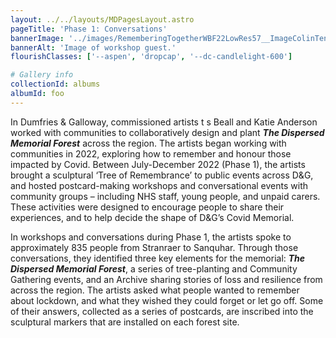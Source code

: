 ```yaml
---
layout: ../../layouts/MDPagesLayout.astro
pageTitle: 'Phase 1: Conversations'
bannerImage: '../images/RememberingTogetherWBF22LowRes57__ImageColinTennant.jpg'
bannerAlt: 'Image of workshop guest.'
flourishClasses: ['--aspen', 'dropcap', '--dc-candlelight-600']

# Gallery info
collectionId: albums
albumId: foo
---
```


In Dumfries & Galloway, commissioned artists t s Beall and Katie Anderson worked with communities to collaboratively design and plant _**The Dispersed Memorial Forest**_ across the region. The artists began working with communities in 2022, exploring how to remember and honour those impacted by Covid. Between July-December 2022 (Phase 1), the artists brought a sculptural ‘Tree of Remembrance’ to public events across D&G, and hosted postcard-making workshops and conversational events with community groups – including NHS staff, young people, and unpaid carers.  These activities were designed to encourage people to share their experiences, and to help decide the shape of D&G’s Covid Memorial.

In workshops and conversations during Phase 1, the artists spoke to approximately 835 people from Stranraer to Sanquhar. Through those conversations, they identified three key elements for the memorial: _**The Dispersed Memorial Forest**_, a series of tree-planting and Community Gathering events, and an Archive sharing stories of loss and resilience from across the region. The artists asked what people wanted to remember about lockdown, and what they wished they could forget or let go off. Some of their answers, collected as a series of postcards, are inscribed into the sculptural markers that are installed on each forest site.
